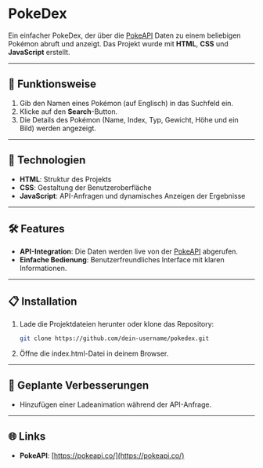 # PokeDex

Ein einfacher PokeDex, der über die [PokeAPI](https://pokeapi.co/) Daten zu einem beliebigen Pokémon abruft und anzeigt. Das Projekt wurde mit **HTML**, **CSS** und **JavaScript** erstellt.

---

## 🚀 Funktionsweise

1. Gib den Namen eines Pokémon (auf Englisch) in das Suchfeld ein.
2. Klicke auf den **Search**-Button.
3. Die Details des Pokémon (Name, Index, Typ, Gewicht, Höhe und ein Bild) werden angezeigt.

---

## 🔧 Technologien

- **HTML**: Struktur des Projekts
- **CSS**: Gestaltung der Benutzeroberfläche
- **JavaScript**: API-Anfragen und dynamisches Anzeigen der Ergebnisse

---

## 🛠️ Features

- **API-Integration**: Die Daten werden live von der [PokeAPI](https://pokeapi.co/) abgerufen.
- **Einfache Bedienung**: Benutzerfreundliches Interface mit klaren Informationen.

---

## 📋 Installation

1. Lade die Projektdateien herunter oder klone das Repository:
   ```bash
   git clone https://github.com/dein-username/pokedex.git
    ```
2. Öffne die index.html-Datei in deinem Browser.

---

## 🌟 Geplante Verbesserungen

- Hinzufügen einer Ladeanimation während der API-Anfrage.

---

## 🌐 Links

- **PokeAPI**: [https://pokeapi.co/](https://pokeapi.co/)
